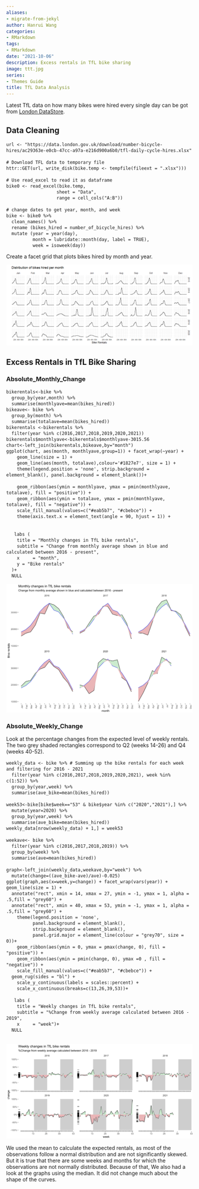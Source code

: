 ```yaml
---
aliases:
- migrate-from-jekyl
author: Hanrui Wang
categories:
- RMarkdown
tags:
- RMarkdown
date: "2021-10-06"
description: Excess rentals in TfL bike sharing
image: ttt.jpg
series:
- Themes Guide
title: TfL Data Analysis
---
```


Latest TfL data on how many bikes were hired every single day can be got from [London DataStore](https://data.london.gov.uk).

<!--more-->

## Data Cleaning

```{r, get_tfl_data, cache=TRUE}
url <- "https://data.london.gov.uk/download/number-bicycle-hires/ac29363e-e0cb-47cc-a97a-e216d900a6b0/tfl-daily-cycle-hires.xlsx"

# Download TFL data to temporary file
httr::GET(url, write_disk(bike.temp <- tempfile(fileext = ".xlsx")))

# Use read_excel to read it as dataframe
bike0 <- read_excel(bike.temp,
                   sheet = "Data",
                   range = cell_cols("A:B"))

# change dates to get year, month, and week
bike <- bike0 %>% 
  clean_names() %>% 
  rename (bikes_hired = number_of_bicycle_hires) %>% 
  mutate (year = year(day),
          month = lubridate::month(day, label = TRUE),
          week = isoweek(day))
```

Create a facet grid that plots bikes hired by month and year.

![](tfl_distributions_monthly.png) 


## Excess Rentals in TfL Bike Sharing
### Absolute_Monthly_Change

```{r tfl_absolute_monthly_change_our_coding}
bikerentals<-bike %>% 
  group_by(year,month) %>% 
  summarise(monthlyave=mean(bikes_hired))
bikeave<- bike %>% 
  group_by(month) %>% 
  summarise(totalave=mean(bikes_hired))
bikerentals <-bikerentals %>% 
  filter(year %in% c(2016,2017,2018,2019,2020,2021))
bikerentals$monthlyave<-bikerentals$monthlyave-3015.56
chart<-left_join(bikerentals,bikeave,by="month") 
ggplot(chart, aes(month, monthlyave,group=1)) + facet_wrap(~year) + 
    geom_line(size = 1) + 
    geom_line(aes(month, totalave),colour='#1827e7', size = 1) + 
    theme(legend.position = 'none', strip.background = element_blank(), panel.background = element_blank())+
  
    geom_ribbon(aes(ymin = monthlyave, ymax = pmin(monthlyave, totalave), fill = "positive")) + 
    geom_ribbon(aes(ymin = totalave, ymax = pmin(monthlyave, totalave), fill = "negative")) +
    scale_fill_manual(values=c("#eab5b7", "#cbebce")) +
    theme(axis.text.x = element_text(angle = 90, hjust = 1)) +
 
  
   labs (
    title = "Monthly changes in TfL bike rentals",
    subtitle = "Change from monthly average shown in blue and calculated between 2016 - present",
    x     = "month",
    y = "Bike rentals"
  )+
  NULL
```

![](wan.jpg) 


### Absolute_Weekly_Change

Look at the percentage changes from the expected level of weekly rentals. The two grey shaded rectangles correspond to Q2 (weeks 14-26) and Q4 (weeks 40-52).

```{r tfl_absolute_weekly_change}
weekly_data <- bike %>% # Summing up the bike rentals for each week and filtering for 2016 - 2021
  filter(year %in% c(2016,2017,2018,2019,2020,2021), week %in% c(1:52)) %>% 
  group_by(year,week) %>% 
  summarise(ave_bike=mean(bikes_hired))

week53<-bike[bike$week=="53" & bike$year %in% c("2020","2021"),] %>% 
  mutate(year=2020) %>% 
  group_by(year,week) %>% 
  summarise(ave_bike=mean(bikes_hired))
weekly_data[nrow(weekly_data) + 1,] = week53

weekave<- bike %>% 
  filter(year %in% c(2016,2017,2018,2019)) %>% 
  group_by(week) %>% 
  summarise(ave=mean(bikes_hired))

graph<-left_join(weekly_data,weekave,by="week") %>%  
  mutate(change=((ave_bike-ave)/ave)-0.025)
ggplot(graph,aes(x=week,y=change)) + facet_wrap(vars(year)) + geom_line(size = 1) + 
  annotate("rect", xmin = 14, xmax = 27, ymin = -1, ymax = 1, alpha = .5,fill = "grey60") + 
  annotate("rect", xmin = 40, xmax = 53, ymin = -1, ymax = 1, alpha = .5,fill = "grey60") +
    theme(legend.position = 'none', 
          panel.background = element_blank(), 
          strip.background = element_blank(),
          panel.grid.major = element_line(colour = "grey70", size = 0))+
    geom_ribbon(aes(ymin = 0, ymax = pmax(change, 0), fill = "positive")) + 
    geom_ribbon(aes(ymin = pmin(change, 0), ymax =0 , fill = "negative")) +
    scale_fill_manual(values=c("#eab5b7", "#cbebce")) +
  geom_rug(sides = "bl") +
    scale_y_continuous(labels = scales::percent) +
    scale_x_continuous(breaks=c(13,26,39,53))+
 
   labs (
    title = "Weekly changes in TfL bike rentals",
    subtitle = "%Change from weekly average calculated between 2016 - 2019",
    x     = "week")+
  NULL
  
```
![](week.jpg) 

We used the mean to calculate the expected rentals, as most of the observations follow a normal distribution and are not significantly skewed. But it is true that there are some weeks and months for which the observations are not normally distributed. Because of that, We also had a look at the graphs using the median. It did not change much about the shape of the curves.


